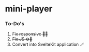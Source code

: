 # mini-player

### To-Do's

1. <s>Fix responsive 🎨🐛</s>
2. <s>Fix JS ⚙️🐛</s>
3. Convert into SvelteKit application 🪄